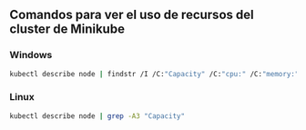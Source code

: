 ## Comandos para ver el uso de recursos del cluster de Minikube
### Windows
```sh
kubectl describe node | findstr /I /C:"Capacity" /C:"cpu:" /C:"memory:"
```
### Linux
```sh
kubectl describe node | grep -A3 "Capacity"
```